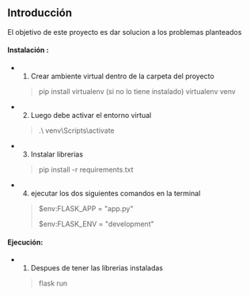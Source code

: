 ## Introducción

El objetivo de este proyecto es dar solucion a los problemas planteados

#### Instalación :

* 1. Crear ambiente virtual dentro de la carpeta del proyecto

  > pip install virtualenv (si no lo tiene instalado)
  > virtualenv venv
  >
* 2. Luego debe activar el entorno virtual

  > .\ venv\Scripts\activate
  >
* 3. Instalar librerias

  > pip install -r requirements.txt
  >

* 4. ejecutar los dos siguientes comandos en la terminal

  > $env:FLASK_APP = "app.py" 
  >
  > $env:FLASK_ENV = "development"
  >


#### Ejecución:

* 1. Despues de tener las librerias instaladas

  > flask run
  >


